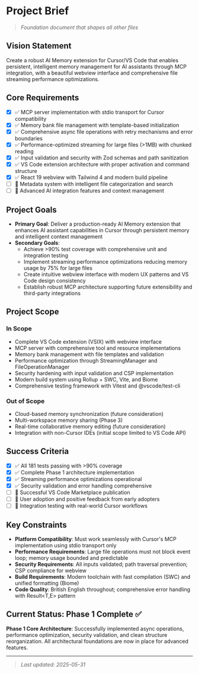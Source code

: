 # Project Brief

> *Foundation document that shapes all other files*

## Vision Statement

Create a robust AI Memory extension for Cursor/VS Code that enables persistent, intelligent memory management for AI assistants through MCP integration, with a beautiful webview interface and comprehensive file streaming performance optimizations.

## Core Requirements
<!-- Essential functional requirements that define success -->
- [x] ✅ MCP server implementation with stdio transport for Cursor compatibility
- [x] ✅ Memory bank file management with template-based initialization
- [x] ✅ Comprehensive async file operations with retry mechanisms and error boundaries
- [x] ✅ Performance-optimized streaming for large files (>1MB) with chunked reading
- [x] ✅ Input validation and security with Zod schemas and path sanitization
- [x] ✅ VS Code extension architecture with proper activation and command structure
- [x] ✅ React 19 webview with Tailwind 4 and modern build pipeline
- [ ] 🔄 Metadata system with intelligent file categorization and search
- [ ] 📅 Advanced AI integration features and context management

## Project Goals
<!-- Specific, measurable objectives -->
- **Primary Goal**: Deliver a production-ready AI Memory extension that enhances AI assistant capabilities in Cursor through persistent memory and intelligent context management
- **Secondary Goals**:
  - Achieve >90% test coverage with comprehensive unit and integration testing
  - Implement streaming performance optimizations reducing memory usage by 75% for large files
  - Create intuitive webview interface with modern UX patterns and VS Code design consistency
  - Establish robust MCP architecture supporting future extensibility and third-party integrations

## Project Scope
<!-- What's included and explicitly excluded -->
### In Scope

- Complete VS Code extension (VSIX) with webview interface
- MCP server with comprehensive tool and resource implementations
- Memory bank management with file templates and validation
- Performance optimization through StreamingManager and FileOperationManager
- Security hardening with input validation and CSP implementation
- Modern build system using Rollup + SWC, Vite, and Biome
- Comprehensive testing framework with Vitest and @vscode/test-cli

### Out of Scope

- Cloud-based memory synchronization (future consideration)
- Multi-workspace memory sharing (Phase 3)
- Real-time collaborative memory editing (future consideration)
- Integration with non-Cursor IDEs (initial scope limited to VS Code API)

## Success Criteria
<!-- How will you know when this is successful? -->
- [x] ✅ All 181 tests passing with >90% coverage
- [x] ✅ Complete Phase 1 architecture implementation
- [x] ✅ Streaming performance optimizations operational
- [x] ✅ Security validation and error handling comprehensive
- [ ] 🔄 Successful VS Code Marketplace publication
- [ ] 📅 User adoption and positive feedback from early adopters
- [ ] 📅 Integration testing with real-world Cursor workflows

## Key Constraints
<!-- Technical, time, resource, or other limitations -->
- **Platform Compatibility**: Must work seamlessly with Cursor's MCP implementation using stdio transport only
- **Performance Requirements**: Large file operations must not block event loop; memory usage bounded and predictable
- **Security Requirements**: All inputs validated; path traversal prevention; CSP compliance for webview
- **Build Requirements**: Modern toolchain with fast compilation (SWC) and unified formatting (Biome)
- **Code Quality**: British English throughout; comprehensive error handling with Result<T,E> pattern

## Current Status: Phase 1 Complete ✅

**Phase 1 Core Architecture**: Successfully implemented async operations, performance optimization, security validation, and clean structure reorganization. All architectural foundations are now in place for advanced features.

---
> *Last updated: 2025-05-31*
